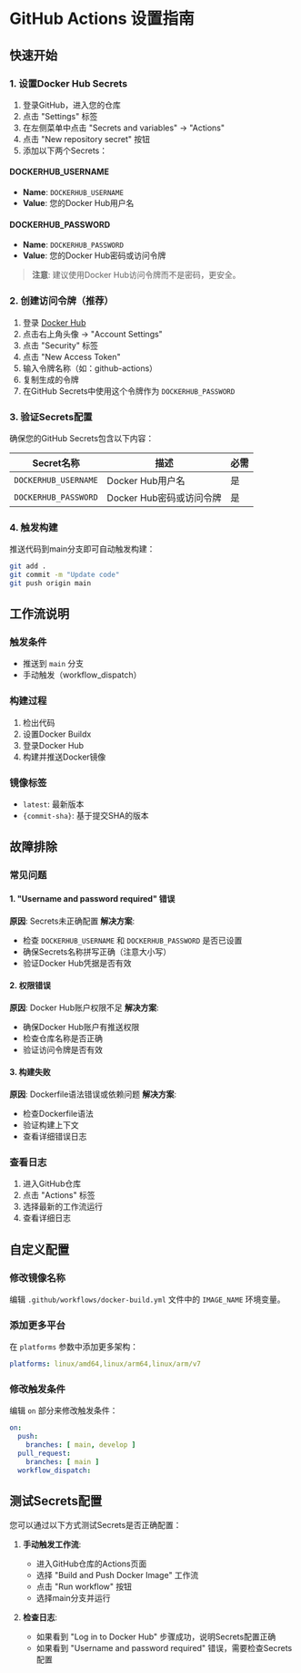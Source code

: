 # GitHub Actions 设置指南

## 快速开始

### 1. 设置Docker Hub Secrets

1. 登录GitHub，进入您的仓库
2. 点击 "Settings" 标签
3. 在左侧菜单中点击 "Secrets and variables" → "Actions"
4. 点击 "New repository secret" 按钮
5. 添加以下两个Secrets：

#### DOCKERHUB_USERNAME
- **Name**: `DOCKERHUB_USERNAME`
- **Value**: 您的Docker Hub用户名

#### DOCKERHUB_PASSWORD
- **Name**: `DOCKERHUB_PASSWORD`
- **Value**: 您的Docker Hub密码或访问令牌

> **注意**: 建议使用Docker Hub访问令牌而不是密码，更安全。

### 2. 创建访问令牌（推荐）

1. 登录 [Docker Hub](https://hub.docker.com/)
2. 点击右上角头像 → "Account Settings"
3. 点击 "Security" 标签
4. 点击 "New Access Token"
5. 输入令牌名称（如：github-actions）
6. 复制生成的令牌
7. 在GitHub Secrets中使用这个令牌作为 `DOCKERHUB_PASSWORD`

### 3. 验证Secrets配置

确保您的GitHub Secrets包含以下内容：

| Secret名称 | 描述 | 必需 |
|-----------|------|------|
| `DOCKERHUB_USERNAME` | Docker Hub用户名 | 是 |
| `DOCKERHUB_PASSWORD` | Docker Hub密码或访问令牌 | 是 |

### 4. 触发构建

推送代码到main分支即可自动触发构建：

```bash
git add .
git commit -m "Update code"
git push origin main
```

## 工作流说明

### 触发条件
- 推送到 `main` 分支
- 手动触发（workflow_dispatch）

### 构建过程
1. 检出代码
2. 设置Docker Buildx
3. 登录Docker Hub
4. 构建并推送Docker镜像

### 镜像标签
- `latest`: 最新版本
- `{commit-sha}`: 基于提交SHA的版本

## 故障排除

### 常见问题

#### 1. "Username and password required" 错误
**原因**: Secrets未正确配置
**解决方案**: 
- 检查 `DOCKERHUB_USERNAME` 和 `DOCKERHUB_PASSWORD` 是否已设置
- 确保Secrets名称拼写正确（注意大小写）
- 验证Docker Hub凭据是否有效

#### 2. 权限错误
**原因**: Docker Hub账户权限不足
**解决方案**:
- 确保Docker Hub账户有推送权限
- 检查仓库名称是否正确
- 验证访问令牌是否有效

#### 3. 构建失败
**原因**: Dockerfile语法错误或依赖问题
**解决方案**:
- 检查Dockerfile语法
- 验证构建上下文
- 查看详细错误日志

### 查看日志
1. 进入GitHub仓库
2. 点击 "Actions" 标签
3. 选择最新的工作流运行
4. 查看详细日志

## 自定义配置

### 修改镜像名称
编辑 `.github/workflows/docker-build.yml` 文件中的 `IMAGE_NAME` 环境变量。

### 添加更多平台
在 `platforms` 参数中添加更多架构：
```yaml
platforms: linux/amd64,linux/arm64,linux/arm/v7
```

### 修改触发条件
编辑 `on` 部分来修改触发条件：
```yaml
on:
  push:
    branches: [ main, develop ]
  pull_request:
    branches: [ main ]
  workflow_dispatch:
```

## 测试Secrets配置

您可以通过以下方式测试Secrets是否正确配置：

1. **手动触发工作流**:
   - 进入GitHub仓库的Actions页面
   - 选择 "Build and Push Docker Image" 工作流
   - 点击 "Run workflow" 按钮
   - 选择main分支并运行

2. **检查日志**:
   - 如果看到 "Log in to Docker Hub" 步骤成功，说明Secrets配置正确
   - 如果看到 "Username and password required" 错误，需要检查Secrets配置 